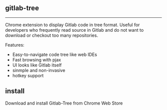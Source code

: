 ## gitlab-tree
---

Chrome extension to display Gitlab code in tree format. Useful for developers who frequently read source in Gitlab and do not want to download or checkout too many repositories.

Features:
* Easy-to-navigate code tree like web IDEs
* Fast browsing with pjax
* UI looks like Gitlab itself
* sinmple and non-invasive
* hotkey support

## install

Download and install Gitlab-Tree from Chrome Web Store


